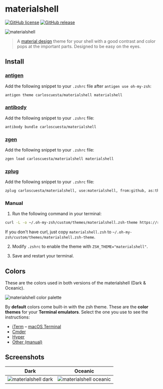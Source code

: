 # materialshell

[![GitHub license](https://img.shields.io/github/license/carloscuesta/materialshell.svg?style=flat-square)](https://github.com/carloscuesta/materialshell)
[![GitHub release](https://img.shields.io/github/release/carloscuesta/materialshell.svg?style=flat-square)](https://github.com/carloscuesta/materialshell)

![materialshell](https://cloud.githubusercontent.com/assets/7629661/11194912/348e69f6-8caf-11e5-97ec-876bd6565125.gif)

> A [material design](https://material.google.com/style/color.html) theme for your shell with a good contrast and color pops at the important parts. Designed to be easy on the eyes.

## Install

### [antigen](http://antigen.sharats.me)

Add the following snippet to your `.zshrc` file after `antigen use oh-my-zsh`:

```sh
antigen theme carloscuesta/materialshell materialshell
```

### [antibody](https://github.com/getantibody/antibody)

Add the following snippet to your `.zshrc` file:

```sh
antibody bundle carloscuesta/materialshell
```

### [zgen](https://github.com/tarjoilija/zgen)

Add the following snippet to your `.zshrc` file:

```sh
zgen load carloscuesta/materialshell materialshell
```

### [zplug](https://github.com/zplug/zplug)

Add the following snippet to your `.zshrc` file:

```sh
zplug carloscuesta/materialshell, use:materialshell, from:github, as:theme
```

### Manual

1. Run the following command in your terminal:

```sh
curl -L -o ~/.oh-my-zsh/custom/themes/materialshell.zsh-theme https://raw.githubusercontent.com/carloscuesta/materialshell/master/materialshell.zsh
```

If you don't have curl, just copy `materialshell.zsh` to `~/.oh-my-zsh/custom/themes/materialshell.zsh-theme`.

2. Modify `.zshrc` to enable the theme with `ZSH_THEME="materialshell"`.

3. Save and restart your terminal.

## Colors

These are the colors used in both versions of the materialshell (Dark & Oceanic).

![materialshell color palette](https://cloud.githubusercontent.com/assets/7629661/11169947/1337b238-8bc6-11e5-8eaa-37d435b9ecee.png)

By **default** colors come built-in with the zsh theme. These are the **color themes** for your **Terminal emulators**. Select the one you use to see the instructions:

- [iTerm](https://github.com/carloscuesta/materialshell/tree/master/shell-color-themes#iterm)
– [macOS Terminal](https://github.com/carloscuesta/materialshell/tree/master/shell-color-themes#terminal)
- [Cmder](https://github.com/carloscuesta/materialshell/tree/master/shell-color-themes#cmder)
- [Hyper](https://github.com/carloscuesta/materialshell/tree/master/shell-color-themes#hyper)
- [Other (manual)](https://github.com/carloscuesta/materialshell/tree/master/shell-color-themes#manual)

## Screenshots

| Dark | Oceanic |
| :--: | :-----: |
| ![materialshell dark](https://cloud.githubusercontent.com/assets/7629661/24923003/7b2ffa8a-1ef0-11e7-9092-dea1c694f667.png) | ![materialshell oceanic](https://cloud.githubusercontent.com/assets/7629661/24923004/7b4efe9e-1ef0-11e7-8804-ab3090ec1394.png) |
